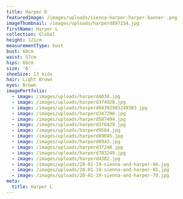 ```yaml
---
title: Harper D
featuredImage: /images/uploads/sienna-harper-harper-banner-.png
imageThumbnail: /images/uploads/harperd897234.jpg
firstName: Harper L
collection: Global
height: 121cm
measurementType: bust
bust: 60cm
waist: 57cm
hips: 66cm
size: '6'
shoeSize: 13 kids
hair: Light Brown
eyes: Brown
imagePortfolio:
  - image: /images/uploads/harperd4038.jpg
  - image: /images/uploads/harperd374928.jpg
  - image: /images/uploads/harperd84392983249383.jpg
  - image: /images/uploads/harperd347298.jpg
  - image: /images/uploads/harperd587494.jpg
  - image: /images/uploads/harperd378429.jpg
  - image: /images/uploads/harperd9584.jpg
  - image: /images/uploads/harperd89045.jpg
  - image: /images/uploads/harperd8943.jpg
  - image: /images/uploads/harperd37248.jpg
  - image: /images/uploads/harperd783249.jpg
  - image: /images/uploads/harperd4382.jpg
  - image: /images/uploads/20-01-19-sienna-and-harper-66.jpg
  - image: /images/uploads/20-01-19-sienna-and-harper-65.jpg
  - image: /images/uploads/20-01-19-sienna-and-harper-70.jpg
meta:
  title: Harper L
---
```


